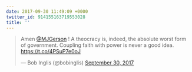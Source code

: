 ```yaml
---
date: 2017-09-30 11:49:09 +0000
twitter_id: 914155163719553028
title: ''
---
```


<blockquote class="twitter-tweet"><p lang="en" dir="ltr">Amen <a href="https://twitter.com/MJGerson?ref_src=twsrc%5Etfw">@MJGerson</a> ! A theocracy is, indeed, the absolute worst form of government. Coupling faith with power is never a good idea. <a href="https://t.co/4PSuP7e0oJ">https://t.co/4PSuP7e0oJ</a></p>&mdash; Bob Inglis (@bobinglis) <a href="https://twitter.com/bobinglis/status/914153049295376386?ref_src=twsrc%5Etfw">September 30, 2017</a></blockquote>
<script async src="https://platform.twitter.com/widgets.js" charset="utf-8"></script>
